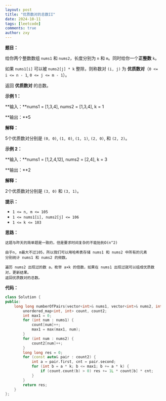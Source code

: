 ```yaml
---
layout: post
title: "优质数对的总数II"
date: 2024-10-11
tags: [leetcode]
comments: true
author: zxy
---
```


**题目：**

给你两个整数数组 `nums1` 和 `nums2`，长度分别为 `n` 和 `m`。同时给你一个**正整数** `k`。

如果 `nums1[i]` 可以被 `nums2[j] * k` 整除，则称数对 `(i, j)` 为 **优质数对**（`0 <= i <= n - 1`, `0 <= j <= m - 1`）。

返回 **优质数对** 的总数。

**示例 1：**

**输入：**nums1 = [1,3,4], nums2 = [1,3,4], k = 1

**输出：**5

**解释：**

5个优质数对分别是 `(0, 0)`, `(1, 0)`, `(1, 1)`, `(2, 0)`, 和 `(2, 2)`。

**示例 2：**

**输入：**nums1 = [1,2,4,12], nums2 = [2,4], k = 3

**输出：**2

**解释：**

2个优质数对分别是 `(3, 0)` 和 `(3, 1)`。

**提示：**

- `1 <= n, m <= 105`
- `1 <= nums1[i], nums2[j] <= 106`
- `1 <= k <= 103`

**思路：**

```
这题与昨天的简单题是一致的，但是要求时间复杂的不能抬到O(n^2)

由于n, m最大不过105，所以我们可以用哈希表存储 nums1 和 nums2 中所有的元素
分别统计 nums1 和 nums2 的频数。

遍历 nums2 出现过的数 a，枚举 a×k 的倍数，如果在 nums1 出现过就可以组成优质数对，更新结果。
返回优质数对的总数。
```

**代码：**

```cpp
class Solution {
public:
    long long numberOfPairs(vector<int>& nums1, vector<int>& nums2, int k) {
        unordered_map<int, int> count, count2;
        int max1 = 0;
        for (int num : nums1) {
            count[num]++;
            max1 = max(max1, num);
        }
        for (int num : nums2) {
            count2[num]++;
        }
        long long res = 0;
        for (const auto& pair : count2) {
            int a = pair.first, cnt = pair.second;
            for (int b = a * k; b <= max1; b += a * k) {
                if (count.count(b) > 0) res += 1L * count[b] * cnt;
            }
        }
        return res;
    }
};
```



